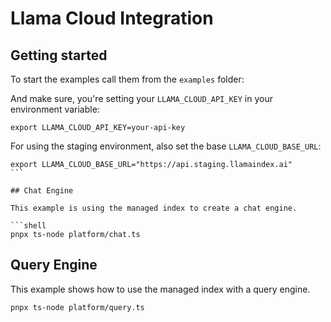 # Llama Cloud Integration

## Getting started

To start the examples call them from the `examples` folder:

And make sure, you're setting your `LLAMA_CLOUD_API_KEY` in your environment variable:

```shell
export LLAMA_CLOUD_API_KEY=your-api-key
```

For using the staging environment, also set the base `LLAMA_CLOUD_BASE_URL`:

````shell
export LLAMA_CLOUD_BASE_URL="https://api.staging.llamaindex.ai"
```

## Chat Engine

This example is using the managed index to create a chat engine.

```shell
pnpx ts-node platform/chat.ts
````

## Query Engine

This example shows how to use the managed index with a query engine.

```shell
pnpx ts-node platform/query.ts
```
